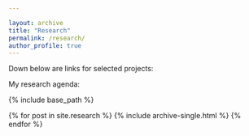 ```yaml
---

layout: archive
title: "Research"
permalink: /research/
author_profile: true
---
```


Down below are links for selected projects:



My research agenda:



{% include base_path %}

{% for post in site.research %}
  {% include archive-single.html %}
{% endfor %}

